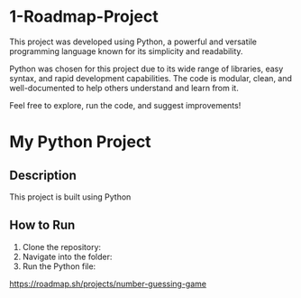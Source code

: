# 1-Roadmap-Project
This project was developed using Python, a powerful and versatile programming language known for its simplicity and readability. 

Python was chosen for this project due to its wide range of libraries, easy syntax, and rapid development capabilities. The code is modular, clean, and well-documented to help others understand and learn from it.

Feel free to explore, run the code, and suggest improvements!

# My Python Project

## Description
This project is built using Python

## How to Run
1. Clone the repository:
2. Navigate into the folder:
3. Run the Python file:

https://roadmap.sh/projects/number-guessing-game
